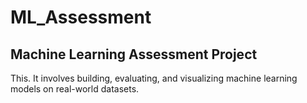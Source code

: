 # ML_Assessment
## Machine Learning Assessment Project

This. It involves building, evaluating, and visualizing machine learning models on real-world datasets.
